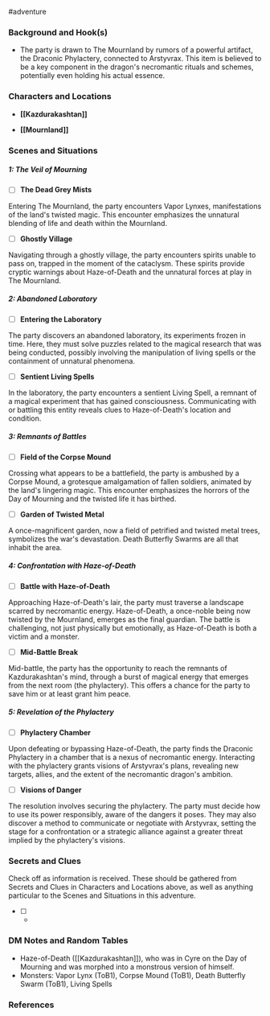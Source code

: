  #adventure 

### Background and Hook(s)

* The party is drawn to The Mournland by rumors of a powerful artifact, the Draconic Phylactery, connected to Arstyvrax. This item is believed to be a key component in the dragon's necromantic rituals and schemes, potentially even holding his actual essence.

### Characters and Locations

* **[[Kazdurakashtan]]**

* **[[Mournland]]**

### Scenes and Situations

##### 1: The Veil of Mourning

 - [ ]  **The Dead Grey Mists**

Entering The Mournland, the party encounters Vapor Lynxes, manifestations of the land's twisted magic. This encounter emphasizes the unnatural blending of life and death within the Mournland.

 - [ ]  **Ghostly Village**

Navigating through a ghostly village, the party encounters spirits unable to pass on, trapped in the moment of the cataclysm. These spirits provide cryptic warnings about Haze-of-Death and the unnatural forces at play in The Mournland.

##### 2: Abandoned Laboratory

 - [ ]  **Entering the Laboratory**

The party discovers an abandoned laboratory, its experiments frozen in time. Here, they must solve puzzles related to the magical research that was being conducted, possibly involving the manipulation of living spells or the containment of unnatural phenomena.

 - [ ]  **Sentient Living Spells**

In the laboratory, the party encounters a sentient Living Spell, a remnant of a magical experiment that has gained consciousness. Communicating with or battling this entity reveals clues to Haze-of-Death's location and condition.

##### 3: Remnants of Battles

 - [ ]  **Field of the Corpse Mound**

Crossing what appears to be a battlefield, the party is ambushed by a Corpse Mound, a grotesque amalgamation of fallen soldiers, animated by the land's lingering magic. This encounter emphasizes the horrors of the Day of Mourning and the twisted life it has birthed.

 - [ ]  **Garden of Twisted Metal**

A once-magnificent garden, now a field of petrified and twisted metal trees, symbolizes the war's devastation. Death Butterfly Swarms are all that inhabit the area.
##### 4: Confrontation with Haze-of-Death

 - [ ]  **Battle with Haze-of-Death**

Approaching Haze-of-Death's lair, the party must traverse a landscape scarred by necromantic energy. Haze-of-Death, a once-noble being now twisted by the Mournland, emerges as the final guardian. The battle is challenging, not just physically but emotionally, as Haze-of-Death is both a victim and a monster.

 - [ ]  **Mid-Battle Break**

Mid-battle, the party has the opportunity to reach the remnants of Kazdurakashtan's mind, through a burst of magical energy that emerges from the next room (the phylactery). This offers a chance for the party to save him or at least grant him peace.

##### 5: Revelation of the Phylactery

 - [ ]  **Phylactery Chamber**

Upon defeating or bypassing Haze-of-Death, the party finds the Draconic Phylactery in a chamber that is a nexus of necromantic energy. Interacting with the phylactery grants visions of Arstyvrax's plans, revealing new targets, allies, and the extent of the necromantic dragon's ambition.

 - [ ]  **Visions of Danger**

The resolution involves securing the phylactery. The party must decide how to use its power responsibly, aware of the dangers it poses. They may also discover a method to communicate or negotiate with Arstyvrax, setting the stage for a confrontation or a strategic alliance against a greater threat implied by the phylactery's visions.

### Secrets and Clues
Check off as information is received. These should be gathered from Secrets and Clues in Characters and Locations above, as well as anything particular to the Scenes and Situations in this adventure.

 - [ ] -

### DM Notes and Random Tables

* Haze-of-Death ([[Kazdurakashtan]]), who was in Cyre on the Day of Mourning and was morphed into a monstrous version of himself.
* Monsters: Vapor Lynx (ToB1), Corpse Mound (ToB1), Death Butterfly Swarm (ToB1), Living Spells

### References

